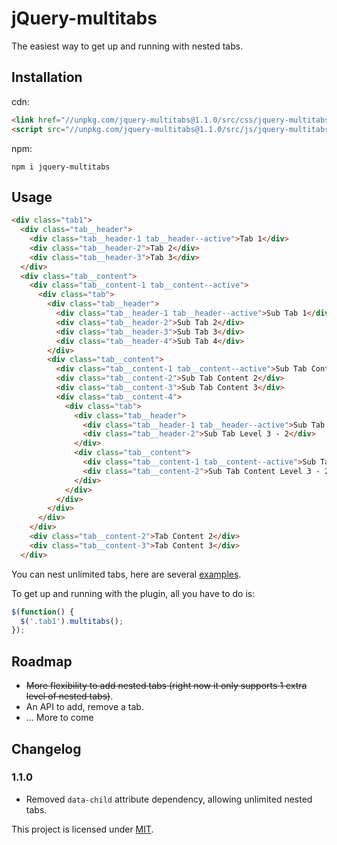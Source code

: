 # jQuery-multitabs

The easiest way to get up and running with nested tabs. 

## Installation

cdn:

```html
<link href="//unpkg.com/jquery-multitabs@1.1.0/src/css/jquery-multitabs.css">
<script src="//unpkg.com/jquery-multitabs@1.1.0/src/js/jquery-multitabs.js"></script>
```

npm:

`npm i jquery-multitabs`

## Usage

```html
<div class="tab1">
  <div class="tab__header">
    <div class="tab__header-1 tab__header--active">Tab 1</div>
    <div class="tab__header-2">Tab 2</div>
    <div class="tab__header-3">Tab 3</div>
  </div>
  <div class="tab__content">
    <div class="tab__content-1 tab__content--active">
      <div class="tab">
        <div class="tab__header">
          <div class="tab__header-1 tab__header--active">Sub Tab 1</div>
          <div class="tab__header-2">Sub Tab 2</div>
          <div class="tab__header-3">Sub Tab 3</div>
          <div class="tab__header-4">Sub Tab 4</div>
        </div>
        <div class="tab__content">
          <div class="tab__content-1 tab__content--active">Sub Tab Content 1</div>
          <div class="tab__content-2">Sub Tab Content 2</div>
          <div class="tab__content-3">Sub Tab Content 3</div>
          <div class="tab__content-4">
            <div class="tab">
              <div class="tab__header">
                <div class="tab__header-1 tab__header--active">Sub Tab Level 3 - 1</div>
                <div class="tab__header-2">Sub Tab Level 3 - 2</div>
              </div>
              <div class="tab__content">
                <div class="tab__content-1 tab__content--active">Sub Tab Content Level 3 - 1</div>
                <div class="tab__content-2">Sub Tab Content Level 3 - 2</div>
              </div>
            </div>
          </div>
        </div>
      </div>
    </div>
    <div class="tab__content-2">Tab Content 2</div>
    <div class="tab__content-3">Tab Content 3</div>
  </div>
```

You can nest unlimited tabs, here are several [examples](https://jsfiddle.net/marco321/87e3Lg53/).

To get up and running with the plugin, all you have to do is: 

```javascript
$(function() {
  $('.tab1').multitabs();
});
```
## Roadmap 

- ~~More flexibility to add nested tabs (right now it only supports 1 extra level of nested  tabs)~~.
- An API to add, remove a tab. 
- ... More to come

## Changelog

### 1.1.0

- Removed `data-child` attribute dependency, allowing unlimited nested tabs. 

This project is licensed under [MIT](https://github.com/marco3211/jquery-multitabs/blob/master/LICENSE).
